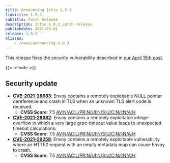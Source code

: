 ```yaml
---
title: Announcing Istio 1.9.3
linktitle: 1.9.3
subtitle: Patch Release
description: Istio 1.9.3 patch release.
publishdate: 2021-03-01
release: 1.9.3
aliases:
    - /news/announcing-1.9.3
---
```


This release fixes the security vulnerability described in [our April 15th post](/news/security/istio-security-2021-003).

{{< relnote >}}

## Security update

- __[CVE-2021-28683](https://cve.mitre.org/cgi-bin/cvename.cgi?name=CVE-2021-28683)__:
Envoy contains a remotely exploitable NULL pointer dereference and crash in TLS when an unknown TLS alert code is received.
    - __CVSS Score__: 7.5 [AV:N/AC:L/PR:N/UI:N/S:U/C:N/I:N/A:H](https://nvd.nist.gov/vuln-metrics/cvss/v3-calculator?vector=AV:N/AC:L/PR:N/UI:N/S:U/C:N/I:N/A:H&version=3.1)
- __[CVE-2021-28682](https://cve.mitre.org/cgi-bin/cvename.cgi?name=CVE-2021-28682)__:
Envoy contains a remotely exploitable integer overflow in which a very large grpc-timeout value leads to unexpected timeout calculations.
    - __CVSS Score__: 7.5 [AV:N/AC:L/PR:N/UI:N/S:U/C:N/I:N/A:H](https://nvd.nist.gov/vuln-metrics/cvss/v3-calculator?vector=AV:N/AC:L/PR:N/UI:N/S:U/C:N/I:N/A:H&version=3.1)
- __[CVE-2021-29258](https://cve.mitre.org/cgi-bin/cvename.cgi?name=CVE-2021-29258)__:
Envoy contains a remotely exploitable vulnerability where an HTTP2 request with an empty metadata map can cause Envoy to crash.
    - __CVSS Score__: 7.5 [AV:N/AC:L/PR:N/UI:N/S:U/C:N/I:N/A:H](https://nvd.nist.gov/vuln-metrics/cvss/v3-calculator?vector=AV:N/AC:L/PR:N/UI:N/S:U/C:N/I:N/A:H&version=3.1)
